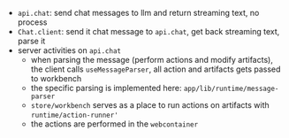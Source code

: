 
* `api.chat`: send chat messages to llm and return streaming text, no process
* `Chat.client`: send it chat message to `api.chat`, get back streaming text, parse it
* server activities on `api.chat`
    *  when parsing the message (perform actions and modify artifacts), the client calls `useMessageParser`, all action and artifacts gets passed to workbench
    * the specific parsing is implemented here: `app/lib/runtime/message-parser`
    * `store/workbench` serves as a place to run actions on artifacts with `runtime/action-runner'`
    * the actions are performed in the `webcontainer`